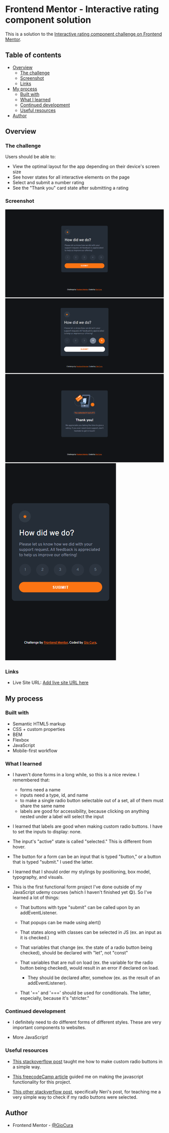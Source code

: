 # Frontend Mentor - Interactive rating component solution

This is a solution to the [Interactive rating component challenge on Frontend Mentor](https://www.frontendmentor.io/challenges/interactive-rating-component-koxpeBUmI).

## Table of contents

- [Overview](#overview)
  - [The challenge](#the-challenge)
  - [Screenshot](#screenshot)
  - [Links](#links)
- [My process](#my-process)
  - [Built with](#built-with)
  - [What I learned](#what-i-learned)
  - [Continued development](#continued-development)
  - [Useful resources](#useful-resources)
- [Author](#author)

## Overview

### The challenge

Users should be able to:

- View the optimal layout for the app depending on their device's screen size
- See hover states for all interactive elements on the page
- Select and submit a number rating
- See the "Thank you" card state after submitting a rating

### Screenshot

![](images/screenshot-desktop.png)
![](images/screenshot-desktop-active.png)
![](images/screenshot-desktop-thank-you.png)
![](images/screenshot-mobile.png)

### Links

- Live Site URL: [Add live site URL here](https://gc10-interactive-rating.netlify.app)

## My process

### Built with

- Semantic HTML5 markup
- CSS + custom properties
- BEM
- Flexbox
- JavaScript
- Mobile-first workflow

### What I learned

- I haven't done forms in a long while, so this is a nice review. I remembered that:

  - forms need a name
  - inputs need a type, id, and name
  - to make a single radio button selectable out of a set, all of them must share the same name
  - labels are good for accessibility, because clicking on anything nested under a label will select the input

- I learned that labels are good when making custom radio buttons. I have to set the inputs to display: none.

- The input's "active" state is called "selected." This is different from hover.

- The button for a form can be an input that is typed "button," or a button that is typed "submit." I used the latter.

- I learned that I should order my stylings by positioning, box model, typography, and visuals.

- This is the first functional form project I've done outside of my JavaScript udemy courses (which I haven't finished yet 😋). So I've learned a lot of things:

  - That buttons with type "submit" can be called upon by an addEventListener.

  - That popups can be made using alert()

  - That states along with classes can be selected in JS (ex. an input as it is checked.)

  - That variables that change (ex. the state of a radio button being checked), should be declared with "let", not "const"

  - That variables that are null on load (ex. the variable for the radio button being checked), would result in an error if declared on load.

    - They should be declared after, somehow (ex. as the result of an addEventListener).

  - That '==' and '===' should be used for conditionals. The latter, especially, because it's "stricter."

### Continued development

- I definitely need to do different forms of different styles. These are very important components to websites.

- More JavaScript!

### Useful resources

- [This stackoverflow post](https://stackoverflow.com/questions/45259139/how-to-put-text-inside-radio-button) taught me how to make custom radio buttons in a simple way.

- [This freecodeCamp article](https://www.freecodecamp.org/news/how-to-submit-a-form-with-javascript/) guided me on making the javascript functionality for this project.

- [This other stackverflow post](https://stackoverflow.com/questions/1423777/how-can-i-check-whether-a-radio-button-is-selected-with-javascript), specifically Neri's post, for teaching me a very simple way to check if my radio buttons were selected.

## Author

- Frontend Mentor - [@GioCura](https://www.frontendmentor.io/profile/GioCura)
